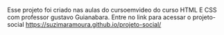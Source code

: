 Esse projeto foi criado nas aulas do cursoemvideo do curso HTML E CSS com professor gustavo Guianabara.
Entre no link para acessar o projeto-social https://suzimaramoura.github.io/projeto-social/
